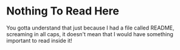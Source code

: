 # Nothing To Read Here

You gotta understand that just because I had a file called README, screaming in all caps, it doesn't mean that I would have something important to read inside it!
